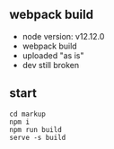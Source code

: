 ## webpack build

- node version: v12.12.0
- webpack build
- uploaded "as is"
- dev still broken

## start
```
cd markup
npm i
npm run build
serve -s build
```
